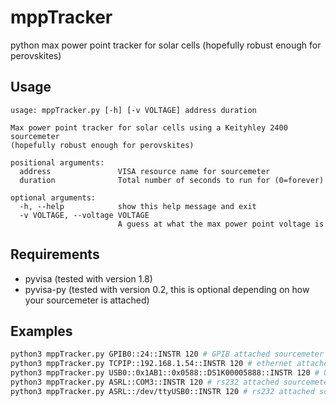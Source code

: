 # mppTracker
python max power point tracker for solar cells (hopefully robust enough for perovskites)

## Usage
```
usage: mppTracker.py [-h] [-v VOLTAGE] address duration

Max power point tracker for solar cells using a Keityhley 2400 sourcemeter
(hopefully robust enough for perovskites)

positional arguments:
  address               VISA resource name for sourcemeter
  duration              Total number of seconds to run for (0=forever)

optional arguments:
  -h, --help            show this help message and exit
  -v VOLTAGE, --voltage VOLTAGE
                        A guess at what the max power point voltage is
```

## Requirements
* pyvisa (tested with version 1.8)
* pyvisa-py (tested with version 0.2, this is optional depending on how your sourcemeter is attached)

## Examples
```bash
python3 mppTracker.py GPIB0::24::INSTR 120 # GPIB attached sourcemeter
python3 mppTracker.py TCPIP::192.168.1.54::INSTR 120 # ethernet attached sourcemeter
python3 mppTracker.py USB0::0x1AB1::0x0588::DS1K00005888::INSTR 120 # USB attached sourcemeter
python3 mppTracker.py ASRL::COM3::INSTR 120 # rs232 attached sourcemeter
python3 mppTracker.py ASRL::/dev/ttyUSB0::INSTR 120 # rs232 attached sourcemeter
```
